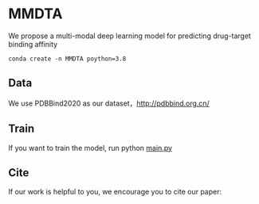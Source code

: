 # MMDTA
We propose a multi-modal deep learning model for predicting drug-target binding affinity
```
conda create -n MMDTA poython=3.8
```
 
## Data
We use PDBBind2020 as our dataset，http://pdbbind.org.cn/
## Train
If you want to train the model, run python [main.py](main.py)
## Cite
If our work is helpful to you, we encourage you to cite our paper:

